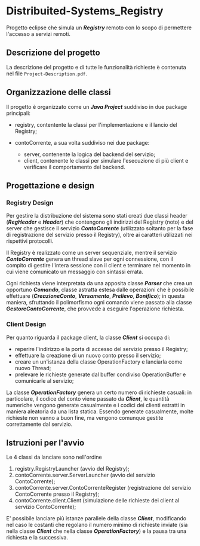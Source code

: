 # Distribuited-Systems_Registry
Progetto eclipse che simula un ***Registry*** remoto con lo scopo di permettere l'accesso a servizi remoti.

## Descrizione del progetto
La descrizione del progetto e di tutte le funzionalità richieste è contenuta nel file 
<code>Project-Description.pdf</code>.

## Organizzazione delle classi
Il progetto è organizzato come un ***Java Project*** suddiviso in
due package principali:
	
- registry, contentente la classi per l'implementazione e il lancio del Registry;

- contoCorrente, a sua volta suddiviso nei due package:
	- server, contenente la logica del backend del servizio;
	- client, contenente le classi per simulare l'esecuzione di più client e verificare il comportamento del backend.

## Progettazione e design

### Registry Design
Per gestire la distribuzione del sistema sono stati creati due classi header 
(***RegHeader*** e ***Header***) che contengono gli indirizzi del Registry (noto) e del server 
che gestisce il servizio ***ContoCorrente*** (utilizzato soltanto per la fase di 
registrazione del servizio presso il Registry), oltre ai caratteri utilizzati 
nei rispettivi protocolli.

Il Registry è realizzato come un server sequenziale, mentre il servizio 
***ContoCorrente*** genera un thread slave per ogni connessione, con il compito 
di gestire l'intera sessione con il client e terminare nel momento in cui 
viene comunicato un messaggio con sintassi errata.

Ogni richiesta viene interpretata da una apposita classe ***Parser*** che crea 
un opportuno ***Comando***, classe astratta estesa dalle operazioni che è possibile 
effettuare (***CreazioneConto***, ***Versamento***, ***Prelievo***, ***Bonifico***); in questa 
maniera, sfruttando il polimorfismo ogni comando viene passato alla classe 
***GestoreContoCorrente***, che provvede a eseguire l'operazione richiesta.

### Client Design
Per quanto riguarda il package client, la classe ***Client*** si occupa di:

- reperire l'indirizzo e la porta di accesso del 
servizio presso il Registry;
- effettuare la creazione di un nuovo conto presso il servizio;
- creare un un'istanza della classe OperationFactory e lanciarla 
come nuovo Thread;
- prelevare le richieste generate dal buffer condiviso OperationBuffer 
e comunicarle al servizio;

La classe ***OperationFactory*** genera un certo numero di richieste casuali: 
in particolare, il codice del conto viene passato da ***Client***, le quantità 
numeriche vengono generate casualmente e i codici dei clienti estratti in maniera 
aleatoria da una lista statica. Essendo generate casualmente, molte richieste 
non vanno a buon fine, ma vengono comunque gestite correttamente dal servizio.

## Istruzioni per l'avvio

Le 4 classi da lanciare sono nell'ordine
	
1) registry.RegistryLauncher (avvio del Registry);
2) contoCorrente.server.ServerLauncher (avvio del servizio ContoCorrente);
3) contoCorrente.server.ContoCorrenteRegister 
(registrazione del servizio ContoCorrente presso il Registry);
4) contoCorrente.client.Client 
(simulazione delle richieste dei client al servizio ContoCorrente);

E' possibile lanciare più istanze parallele della classe ***Client***, modificando nel caso 
le costanti che regolano il numero minimo di richieste inviate 
(sia nella classe ***Client*** che nella classe ***OperationFactory***) e la pausa 
tra una richiesta e la successiva.





